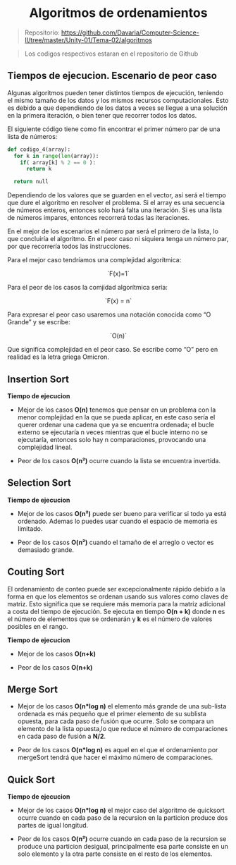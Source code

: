 # <center> Algoritmos de ordenamientos </center>

> Repositorio: https://github.com/Davaria/Computer-Science-II/tree/master/Unity-01/Tema-02/algoritmos

> Los codigos respectivos estaran en el repositorio de Github

## Tiempos de ejecucion. Escenario de peor caso

Algunas algoritmos pueden tener distintos tiempos de ejecución, teniendo el mismo tamaño de los datos y los mismos recursos computacionales. Esto es debido a que dependiendo de los datos a veces se llegue a una solución en la primera iteración, o bien tener que recorrer todos los datos.

El siguiente código tiene como fin encontrar el primer número par de una lista de números:

```py
def codigo_4(array):
  for k in range(len(array)):
    if( array[k] % 2 == 0 ):
      return k

  return null
```

Dependiendo de los valores que se guarden en el vector, así será el tiempo que dure el algoritmo en resolver el problema. Si el array es una secuencia de números enteros, entonces solo hará falta una iteración. Si es una lista de números impares, entonces recorrerá todas las iteraciones.

En el mejor de los escenarios el número par será el primero de la lista, lo que concluiría el algoritmo. En el peor caso ni siquiera tenga un número par, por que recorrería todos las instrucciones.

Para el mejor caso tendríamos una complejidad algorítmica:

<center> `F(x)=1`</center>

Para el peor de los casos la comjidad algorítmica sería:

<center> `F(x) = n` </center>

Para expresar el peor caso usaremos una notación conocida como “O Grande” y se escribe:

<center> `O(n)` </center>

Que significa complejidad en el peor caso. Se escribe como “O” pero en realidad es la letra griega Omicron.

## Insertion Sort

**Tiempo de ejecucion**

- Mejor de los casos **O(n)** tenemos que pensar en un problema con la menor complejidad en la que se pueda aplicar, en este caso serı́a el querer ordenar una cadena que ya se encuentra ordenada; el bucle externo se ejecutarı́a n veces mientras que el bucle interno no se ejecutarı́a, entonces solo hay n comparaciones, provocando una complejidad lineal.

* Peor de los casos **O(n²)** ocurre cuando la lista se encuentra invertida.

## Selection Sort

**Tiempo de ejecucion**

- Mejor de los casos **O(n²)** puede ser bueno para verificar si todo ya está ordenado. Ademas lo puedes usar cuando el espacio de memoria es limitado.

* Peor de los casos **O(n²)** cuando el tamaño de el arreglo o vector es demasiado grande.

## Couting Sort

El ordenamiento de conteo puede ser excepcionalmente rápido debido a la forma en que los elementos se ordenan usando sus valores como claves de matriz. Esto significa que se requiere más memoria para la matriz adicional a costa del tiempo de ejecución. Se ejecuta en tiempo **O(n + k)** donde **n** es el número de elementos que se ordenarán y **k** es el número de valores posibles en el rango.

**Tiempo de ejecucion**

- Mejor de los casos **O(n+k)**

* Peor de los casos **O(n+k)**

## Merge Sort

- Mejor de los casos **O(n\*log n)** el elemento más grande de una sub-lista ordenada es más pequeño que el primer elemento de su sublista opuesta, para cada paso de fusión que ocurre. Solo se compara un elemento de la lista opuesta,lo que reduce el número de comparaciones en cada paso de fusión a **N/2**.

* Peor de los casos **O(n\*log n)** es aquel en el que el ordenamiento por mergeSort tendrá que hacer el máximo número de comparaciones.

## Quick Sort

**Tiempo de ejecucion**

- Mejor de los casos **O(n\*log n)** el mejor caso del algoritmo de quicksort ocurre cuando en cada paso de la recursion en la particion produce dos partes de igual longitud.

- Peor de los casos **O(n²)** ocurre cuando en cada paso de la recursion se produce una particion desigual, principalmente esa parte consiste en un solo elemento y la otra parte consiste en el resto de los elementos.
